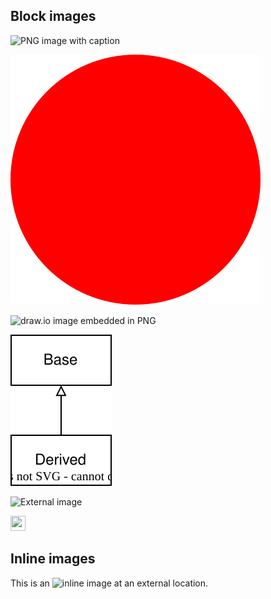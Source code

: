 <!-- confluence-page-id: 00000000000 -->

## Block images

![PNG image with caption](figure/raster.png)

![SVG image with caption](figure/vector.svg "A vector image")

![draw.io image embedded in PNG](figure/diagram.drawio.png)

![draw.io image embedded in SVG](figure/diagram.drawio.svg)

![External image](http://confluence.atlassian.com/images/logo/confluence_48_trans.png "An image at an external location")

<img src="http://confluence.atlassian.com/images/logo/confluence_48_trans.png" width="24" height="24" />

## Inline images

This is an ![inline image](http://confluence.atlassian.com/images/logo/confluence_48_trans.png) at an external location.

